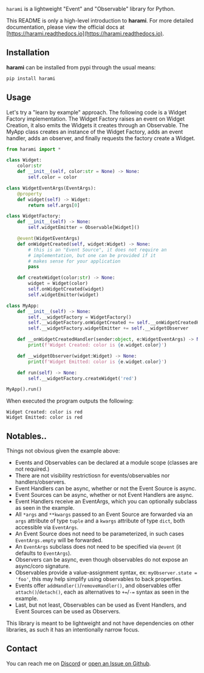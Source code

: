 `harami` is a lightweight "Event" and "Observable" library for Python.

This README is only a high-level introduction to **harami**. For more detailed documentation, please view the official docs at [https://harami.readthedocs.io](https://harami.readthedocs.io).

## Installation

**harami** can be installed from pypi through the usual means:

```bash
pip install harami
```

## Usage

Let's try a "learn by example" approach. The following code is a Widget Factory implementation. The Widget Factory raises an event on Widget Creation, it also emits the Widgets it creates through an Observable. The MyApp class creates an instance of the Widget Factory, adds an event handler, adds an observer, and finally requests the factory create a Widget.

```python
from harami import *

class Widget:
    color:str
    def __init__(self, color:str = None) -> None:
        self.color = color

class WidgetEventArgs(EventArgs):
    @property
    def widget(self) -> Widget:
        return self.args[0]

class WidgetFactory:
    def __init__(self) -> None:
        self.widgetEmitter = Observable[Widget]()

    @event(WidgetEventArgs)
    def onWidgetCreated(self, widget:Widget) -> None:
        # this is an "Event Source", it does not require an
        # implementation, but one can be provided if it
        # makes sense for your application
        pass

    def createWidget(color:str) -> None:
        widget = Widget(color)
        self.onWidgetCreated(widget)
        self.widgetEmitter(widget)

class MyApp:
    def __init__(self) -> None:
        self.__widgetFactory = WidgetFactory()
        self.__widgetFactory.onWidgetCreated += self.__onWidgetCreatedHandler
        self.__widgetFactory.widgetEmitter += self.__widgetObserver

    def __onWidgetCreatedHandler(sender:object, e:WidgetEventArgs) -> None:
        print(f'Widget Created: color is {e.widget.color}')

    def __widgetObserver(widget:Widget) -> None:
        print(f'Widget Emitted: color is {e.widget.color}')

    def run(self) -> None:
        self.__widgetFactory.createWidget('red')

MyApp().run()
```

When executed the program outputs the following:

```plaintext
Widget Created: color is red
Widget Emitted: color is red
```

## Notables..

Things not obvious given the example above:

* Events and Observables can be declared at a module scope (classes are not required.)
* There are not visibility restrictiosn for events/observables nor handlers/observers.
* Event Handlers can be async, whether or not the Event Source is async.
* Event Sources can be async, whether or not Event Handlers are async.
* Event Handlers receive an EventArgs, which you can optionally subclass as seen in the example.
* All `*args` and `**kwargs` passed to an Event Source are forwarded via an `args` attribute of type `tuple` and a `kwargs` attribute of type `dict`, both accessible via `EventArgs`.
* An Event Source does not need to be parameterized, in such cases `EventArgs.empty` will be forwarded.
* An `EventArgs` subclass does not need to be specified via `@event` (it defaults to `EventArgs`).
* Observers can be async, even though observables do not expose an async/coro signature.
* Observables provide a value-assignment syntax, ex: `myObserver.state = 'foo'`, this may help simplify using observables to back properties.
* Events offer `addHandler()`/`removeHandler()`, and observables offer `attach()`/`detach()`, each as alternatives to `+=`/`-=` syntax as seen in the example.
* Last, but not least, Observables can be used as Event Handlers, and Event Sources can be used as Observers.

This library is meant to be lightweight and not have dependencies on other libraries, as such it has an intentionally narrow focus.

## Contact

You can reach me on [Discord](https://discordapp.com/users/307684202080501761) or [open an Issue on Github](https://github.com/wilson0x4d/harami/issues/new/choose).
